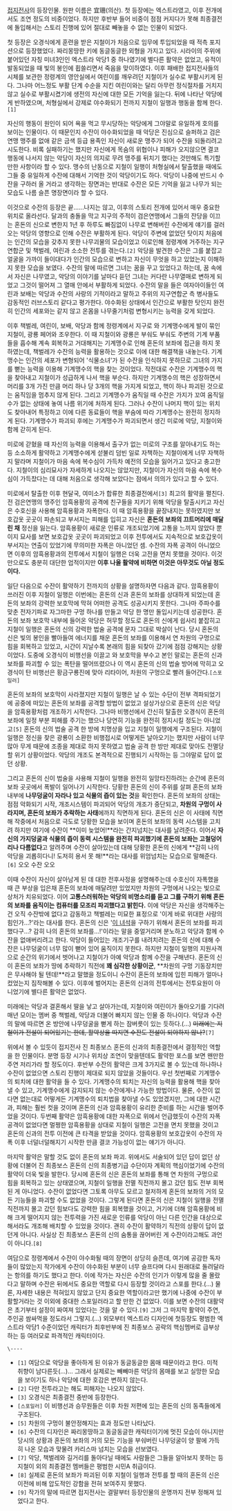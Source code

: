 [접지전사](%EC%A0%91%EC%A7%80%EC%A0%84%EC%82%AC.md)의 등장인물. 원판 이름은 宜珊(의산). 첫
등장에는 엑스트라였고, 이후 전개에서도 조연 정도의 비중이었다. 하지만 후반부 들어 비중이 점점 커지다가 못해 최종결전에 돌입해서는 스토리
진행에 있어 절대로 빼놓을 수 없는 인물이 되었다.

첫 등장은 오경식에게 훈련을 받은 지철이가 처음으로 임무에 투입되었을 때 적측 포지션으로 등장했었다. 짜리몽땅한 키에 동글동글한 외형을
가지고 있다. 시라이의 주위에 붙어있던 자칭 미녀3인인 엑스트라 악당1 중 하나였기에 별다른 활약은 없었고, 유적이 발동되었을 때 빛의
봉인에 휩쓸리면서 죽음을 맞이하였다. 이후 패배한 접지전사들의 시체를 보관한 정령계의 영안실에서 여린이를 깨우려던 지철이가 실수로 부활시키게
된다. 그나마 어느정도 부활 단계 수순을 지킨 여린이와는 달리 아무런 정식절차를 거치지 않고 실수로 부활시켰기에 생전의 자신에 대한 모든
기억을 잃는다. 뒤에 나타난 악당에게 반하였으며, 처형실에서 강제로 야수화되기 전까지 지철이 일행과 행동을 함께 한다.`[1]`

자신의 행동이 원인이 되어 욕을 먹고 무시당하는 악당에게 그야말로 유일하게 호의를 보이는 인물이다. 이 때문인지 수잔이 야수화되었을 때
악당은 진심으로 슬퍼하고 검은연맹 맹주를 없애 같은 금색 등급 용족인 자신이 새로운 맹주가 되어 수잔을 되돌리려고 시도한다. 비록 실패하기는
했지만 자신에게 목숨의 위협이나 피해가 오지않으면 결코 행동에 나서지 않는 악당이 자신의 의지로 무려 맹주를 뒤치기 했다는 것만해도
특기할만한 사항이라 할 수 있다. 맹수의 난동으로 지철이 일행이 처형실에서 탈출했을 때에도 그들 중 유일하게 수잔에 대해서 기억한 것이
악당이기도 하다. 악당이 나중에 반드시 수잔을 구하러 올 거라고 생각하는 장면과는 반대로 수잔은 모든 기억을 잃고 나무가 되는 모습도 나름
슬픈 명장면이라 할 수 있다.

이것으로 수잔의 등장은 끝......나지는 않고, 이후의 스토리 전개에 있어서 매우 중요한 위치로 올라선다. 달과의 충돌을 막고 지구의
주적이 검은연맹에서 그들의 잔당을 이끄는 혼돈의 신으로 변한지 1년 후 하루도 빠짐없이 나무로 변해버린 수잔에게 얘기를 걸러오는 악당의
영향으로 인해 수잔은 부활하게 된다. 악당이 주변에 없었던 탓이지 처음에는 인간의 모습을 갖추지 못한 나무괴물의 모습이었고 이로인해 정령계에
거주하는 지구연합군 및 책벌레, 여린과 소소한 전투를 겪는다.`[2]` 악당을 발견한 수잔은 그를 붙잡고 얼굴을 가까이 들이대다가 인간의
모습으로 변하고 자신이 무엇을 하고 있었는지 이해하지 못한 모습을 보였다. 수잔의 말에 따르면 그녀는 꿈을 꾸고 있었다고 하는데, 꿈 속에서
자신은 나무였고, 악당의 이야기를 날마다 듣던 그녀는 커다란 나무열매로 변하게 되었고 그것이 떨어져 그 열매 안에서 부활하게 되었다. 수잔의
말을 들은 여자아이들인 여린과 보배는 악당과 수잔의 사랑의 기적이라고 말하고 주위의 지구연합군 측 병사들도 감동적인 러브스토리 같다고
평가한다. 야수화된 상태에서 인간으로 부활한 탓인지 완전히 인간의 세포와는 같지 않고 온몸을 나무줄기처럼 변형시키는 능력을 갖게 되었다.

이후 책벌레, 여린이, 보배, 악당과 함께 정령계에서 지구로 와 기계맹수에게 발이 묶인 지철이, 광룡 페어와 조우한다. 이 때 지철이와
광룡은 부숴도 부숴도 주변의 기계 부품들을 흡수해 계속 회복하고 거대해지는 기계맹수로 인해 혼돈의 보좌에 접근을 하지 못하였는데, 책벌레가
수잔의 능력을 활용하는 것으로 이에 대한 해결책을 내놓는다. 기계맹수는 인간의 세포가 변형되어 '식물소녀'가 된 수잔을 인식하지 못하므로
그녀의 가지를 뻗는 능력을 이용해 기계맹수의 핵을 찾는 것이었다. 작전대로 수잔은 기계맹수의 핵을 찾아내고 지철이가 성급하게 나서 핵을
부순다. 하지만 기계맹수의 핵은 성장하면서 머리를 3개 가진 만큼 머리 하나 당 3개의 핵을 가지게 되었고, 핵이 하나 파괴된 것으로는
움직임을 멈추지 않게 된다. 그리고 기계맹수가 움직일 때 수잔은 가지가 꼬여 움직일 수가 없는 상태에 놓여 나름 위기에 처하게 된다. 그러나
수잔이 나머지 핵이 있는 위치도 찾아내어 특정하고 이에 다른 동료들이 핵을 부숨에 따라 기계맹수는 완전히 정지하게 된다. 기계맹수가 파괴되
후에는 기계맹수가 파괴되면서 생긴 미로에 악당, 지철이와 함께 갇히게 된다.

미로에 갇혔을 때 자신의 능력을 이용해서 출구가 없는 미로의 구조를 알아내기도 하는 등 소소하게 활약하고 기계맹수에게 섣불리 덤빈 일로
자책하는 지철이에게 너무 자책하지 말라며 지철이가 마음 속에 복수심이 가득차 예전의 모습을 잃어가고 있다고 충고한다. 지철이의 심리묘사가
자세하게 나오지는 않았지만, 지철이가 자신의 마음 속에 복수심이 가득찼다는 데 대해 처음으로 생각해 보았다는 점에서 의의가 있다고 할 수
있다.

미로에서 탈출한 이후 현달국, 여미소가 합류한 최종결전에서`[3]` 최고의 활약을 펼친다. 전 검은연맹의 맹주인 암흑용황의 공격에 친구들을
지키기 위해 악당을 탈출시키고 자신은 수호신을 사용해 암흑용황과 자폭한다. 이 때 암흑용황을 끝장내지는 못하였지만 보호갑옷 곳곳이 파손되고
부서지는 피해를 입히고 자신은 **혼돈의 보좌의 끄트머리에 매달린 채** 정신을 잃는다. 암흑용황이 새로운 인류로 개조되었기에 고통을 느끼지
않았다 뿐이지 묘사를 보면 보호갑옷 곳곳이 파괴되었고 이후 전투에서도 지속적으로 보호갑옷이 부서지는 연출이 있었기에 무의미한 자폭은 아니었던
셈. 수잔의 자폭 공격이 아니었으면 이후의 암흑용황과의 전투에서 지철이 일행은 더욱 고전을 면치 못했을 것이다. 이것만으로도 충분히 대단한
업적이지만 **이후 나올 활약에 비하면 이것은 아무것도 아닐 정도이다.**

일단 다음으로 수잔이 활약하기 전까지의 상황을 설명하자면 다음과 같다. 암흑용황이 쓰러진 이후 지철이 일행은 이번에는 혼돈의 신과 혼돈의
보좌를 상대하게 되었는데 혼돈의 보좌의 강력한 보호막에 막혀 어떠한 공격도 성공시키지 못한다. 그나마 주파수를 맞춘 전자기파로 자그마한 구멍
하나를 만들고 악당 한 명만 돌입시키는데 성공한다. 혼돈의 보좌 보호막 내부에 들어온 악당은 허무할 정도로 혼돈의 신에게 쉽사리 붙잡히고
지철이 일행은 혼돈의 신의 강력한 법술 공격에 문자 그대로 박살이 난다. 당시 혼돈의 신은 빛의 봉인을 빨아들여 에너지를 채운 혼돈의 보좌를
이용해서 연 차원의 구멍으로 힘을 회복하고 있었고, 시간이 지날수록 본래의 힘을 되찾아 갔기에 점점 강해지는 상황이었다. 도중에 오경식이
비행선을 이끌고 와 보호막을 부수고 본인 말로는 혼돈의 신과 보좌를 파괴할 수 있는 폭탄을 떨어뜨렸으나 이 역시 혼돈의 신의 법술 방어에
막히고 오경식이 탄 비행선은 황금구룡진에 맞아 리타이어, 차원의 구멍으로 빨려 들어간다.`[스포일러]`

혼돈의 보좌의 보호막이 사라졌지만 지철이 일행은 날 수 있는 수단이 전부 격파되었기에 공중에 떠있는 혼돈의 보좌를 공격할 방법이 없었고
설상가상으로 혼돈의 신은 악당을 암흑용황처럼 개조하기 시작한다. 그나마 비행선에서 간신히 탈출한 오경식이 혼돈의 보좌에 일정 부분 피해를
주기는 했으나 당연히 기능을 완전히 정지시킬 정도는 아니었고`[5]` 혼돈의 신의 법술 공격 한 방에 치명상을 입고 지철이 일행에게
구조된다. 지철이 일행은 정신을 찾은 광룡이 소환한 비행접시로 어떻게든 날아오기는 했지만 사람이 너무 많아 무게 때문에 조종을 제대로 하지
못하였고 법술 공격 한 방만 제대로 맞아도 전멸당할 위기 상황이었다. 악당의 개조도 본격적으로 진행되기 시작하는 등 그야말로 답이 없던
상황.

그리고 혼돈의 신이 법술을 사용해 지철이 일행을 완전히 일망타진하려는 순간에 혼돈의 보좌 곳곳에서 폭발이 일어나기 시작한다. 당황한 혼돈의
신이 주위를 살펴 혼돈의 보좌 내부에 **나무덩굴이 자라나 있고 식물의 즙이 있는 것**을 확인한다. 혼돈의 보좌의 상태는 점점 악화되기
시작, 개조시스템이 파괴되어 악당의 개조가 중단되고, **차원의 구멍이 사라지며, 혼돈의 보좌가 추락하는 사태**에까지 직면하게 된다.
혼돈의 신은 이 사태에 직면해 작중에서 처음으로 극도로 당황한 모습을 보이며 혼돈의 보좌의 동력 시스템을 고치려 하지만 여기에 수잔이
**이미 늦었어!**라는 간지넘치는 대사를 날려준다. 이어서 **자신의 가지덩굴과 식물의 즙이 동력 시스템을 완전히 파괴했기에 혼돈의 보좌는
고철덩어리나 다름없다**고 알려주며 수잔이 살아있는데 대해 당황한 혼돈의 신에게 **감히 나의 악당을 괴롭히다니! 도저히 용서 못
해!**라는 대사를 위엄넘치는 모습으로 말해준다.`[6]` 오오 수잔 오오

이때 수잔이 자신이 살아남게 된 데 대한 전후사정을 설명해주는데 수호신이 자폭했을 때 큰 부상을 입은채 혼돈의 보좌에 매달려만 있었지만
차원의 구멍에서 나오는 빛으로 상처가 치유되었다. 이어 **고통스러워하는 악당의 비명소리를 듣고 그를 구하기 위해 혼돈의 보좌를 움직이는
컴퓨터를 모조리 파괴했다고 밝힌다.** 이에 악당은 자신을 생각해주는 건 오직 수잔밖에 없다고 감동하고 책벌레는 미묘한 표정으로 '이게 바로
위대한 사랑의 힘인가...?'라는 대사를 한다. 혼돈의 신은 '[이 녀석](%EC%98%A4%ED%8F%89%EC%8B%9D.md)을
구하기 위해서 혼돈의 보좌를 파괴했다구...? 감히 나의 혼돈의 보좌를...!'이라는 말을 중얼거리며 분노하고 악당과 함께 수잔을
없애버리려고 한다. 악당이 들어있는 개조기구를 내려치려는 혼돈의 신에 대해 수잔은 나무덩굴이 너무 많이 뻗어 있어 움직이지 못한다. 하지만
지철이 일행의 지원사격으로 순간의 위기에서 벗어나고 지철이가 아예 악당과 함께 수잔을 구해낸다. 혼돈의 신이 혼돈의 보좌가 땅에 추락하기
직전에 **꽤 심각한 상황이군**, **차원의 구멍 기동장치만은 무사해야 될 텐데!**라고 말했을 정도이니 수잔이 혼돈의 보좌에 입힌 피해가
얼마나 컸었는지 짐작해볼 수 있다. 이후에 벌어지는 혼돈의 신과의 전투에서는 전투요원이 아니었기에 별다른 활약은 없었다.

미래에는 악당과 결혼해서 딸을 낳고 살아가는데, 지철이와 여린이가 돌아오기를 기다려 매년 모이는 멤버 중 책벌레, 악당과 더불어 빠지지 않는
인물 중 하나이다. 악당과 수잔의 말에 따르면 온 방안에 나무덩굴을 뻗게 하는 잠버릇이 있는 듯하다.(...) <del>미래에는 지철이가
전설이 되어있기는 한데, 활약상을 따지면 수잔도 전설이 되야하지 않나?</del>`[7]`

위에서 볼 수 있듯이 접지전사 진 최종보스 혼돈의 신과의 최종결전에서 결정적인 역할을 한 인물이다. 분명 등장 시기나 위치상 조연이
맞을텐데도 활약한 포스를 보면 왠만한 주연 저리가라 할 정도이다. 후반부 수잔의 활약은 크게 3가지로 볼 수 있는데 하나하나 수잔이 없었으면
스토리 진행이 제대로 되지 않았을 것들이다. 우선 첫번째로 기계맹수의 퇴치에 대한 활약을 들 수 있다. 기계맹수의 퇴치는 자신의 능력을
활용해 핵을 찾아낼 수 있고, 기계맹수에게 감지되지 않는 수잔에게나 가능한 방법이다. 물론, 수잔이 없다면 없는대로 어떻게든 기계맹수의
퇴치법을 찾아낼 수도 있었겠지만, 그에 대한 시간과, 피해는 훨씬 컷을 것이며 혼돈의 신과 암흑용황이 유리한 준비를 하는 시간을 벌어주었을
것이다. 두번째 활약은 암흑용황에 대한 자폭으로 위에서 언급했듯이 수잔의 자폭 공격이 없었다면 멀쩡한 암흑용황을 상대로 지철이 일행은 고전을
면치 못했을 것이고 혼돈의 신과의 전투 이전에 큰 타격을 받았을 것이다. 암흑용황의 보호갑옷이 수잔의 자폭 이후 너덜너덜해지기 시작한 만큼
결코 가능성이 없는 얘기가 아니다.

마지막 활약은 말할 것도 없이 혼돈의 보좌 파괴. 위에서도 서술되어 있던 답이 없던 상황에 더불어 진 최종보스 혼돈의 신의 최종병기급
수단이자 계획의 핵심이었기에 수잔의 활약이 더욱 빛을 발한다. 당시에 혼돈의 신은 혼돈의 보좌를 통해 연 차원의 구멍으로 힘을 회복하고 있는
상태였으며, 지철이 일행을 전멸 직전까지 몰고 갔던 힘도 전부 회복된 게 아니었다. 수잔이 없었다면 그토록 아무도 모르고 철저하게 혼돈의
보좌의 거의 모든 기능들을 파괴할 수도 없었을 것이다. 그렇게 된다면 혼돈의 신은 지철이 일행을 전멸 직전까지 몰고 갔던 힘보다도 강력한
힘을 회복했을 것이고, 거기에 더해 암흑용황에 비해 크게 떨어지지 않는 전투력을 가진 새로운 인류를 악당이 아닌 다른 인간을 대상으로
해서라도 개조해 배치할 수 있었을 것이다. 괜히 수잔이 활약하기 직전의 상황이 답이 없던게 아니다. 사실상 진 최종보스 혼돈의 신의 숨통을
끊어버린 게 수잔이라고해도 과언이 아니다.`[8]`

여담으로 정령계에서 수잔이 야수화될 때의 장면이 상당히 슬픈데, 여기에 공감한 독자들이 많았는지 작가에게 수잔이 야수화된 부분이 너무
슬프다며 다시 원래대로 돌려달라는 항의를 하기도 했다고 한다. 이에 작가는 자신은 수잔의 인기가 이렇게 많을 줄 몰랐다고 말하며 수잔은
뒤에서도 중요한 역할로 다시 등장할 것이라고 스포를 한다.(...) 물론, 자세한 내용은 적혀있지 않았고 단지 중요한 역할이라고만 했기에
나중에 수잔이 부활할거라는 것 이외에 중대한 스포일러라고 할 만한 건 없었다. 이를 보면 수잔의 대활약은 초기부터 설정이 짜여져 있었다는
것을 알 수 있다.`[9]` 그저 그 마지막 활약이 주연, 주인공 쌈싸먹을 정도라서 그렇지.(...) 외모부터 엑스트라 디자인에 첫등장도
평범한 엑스트라 악당1 수준이었던 캐릭터가 최후반부에 진 최종보스 공략의 핵심멤버로 급부상하는 등 여러모로 파격적인 캐릭터이다.

`\----`

  * `[1]` 여담으로 악당을 좋아하게 된 이유가 동글동글한 몸매 때문이라고 한다. 미적 취향이 남다른듯(...)... 그래서 실제로는 빼빼마른 악당의 몸매를 보고 실망한 모습을 보이기도 하나 악당에 대한 호감은 변하지 않는다.
  * `[2]` 다만 전투라고는 해도 피해자는 나오지 않았다.
  * `[3]` 오경식은 최종결전 중반에 등장한다.
  * `[스포일러]` 이 비행선과 승무원들은 이후 차원 저편에 있는 혼돈의 신의 동족들에게 구조된다.
  * `[5]` 차원의 구멍이 불안정해지는 효과 정도만 나타났다.
  * `[6]` 수잔의 디자인은 짜리몽땅하고 동글동글한 캐릭터이기에 멋진 모습이 아니지만 당시의 상황과 혼돈의 보좌의 거의 모든 기능을 부숴버린 나무덩굴이 양 팔에 가득히 나온 모습과 맞물려 카리스마 넘치는 모습을 선보였다.
  * `[7]` 악당, 책벌레와 길거리를 돌아다닐 때에도 사람들은 그들을 알아보지 못하는 등 지철이 외의 최종결전 멤버들은 평범한 시민A 취급이다.
  * `[8]` 실제로 혼돈의 보좌가 파괴된 이후 지철이 일행과 전투를 할 때의 혼돈의 신은 이전에 비해 압도적인 강함을 전혀 보여주지 못했다.
  * `[9]` 작가의 말에 따르면 접지전사는 결말부터 등장인물의 운명까지 전부 정해져 있었다고 한다.

